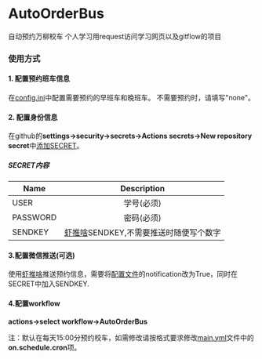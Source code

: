 # AutoOrderBus
自动预约万柳校车
个人学习用request访问学习网页以及gitflow的项目

### 使用方式
#### 1. 配置预约班车信息
在[config.ini](https://github.com/yyhyv0/AutoOrderBus/blob/master/config.ini)中配置需要预约的早班车和晚班车。
不需要预约时，请填写"none"。
#### 2. 配置身份信息
在github的**settings->security->secrets->Actions secrets->New repository secret**中[添加SECRET](https://docs.github.com/cn/actions/security-guides/encrypted-secrets#creating-encrypted-secrets-for-a-repository)。

##### SECRET内容

| Name     |                Description                 |
| -------- | :----------------------------------------: |
| USER |                 学号(必须)                 |
| PASSWORD|                 密码(必须)                 |
| SENDKEY |[虾推啥](https://http://www.xtuis.cn/)SENDKEY,不需要推送时随便写个数字  |

#### 3.配置微信推送(可选)
使用[虾推啥](https://http://www.xtuis.cn/)推送预约信息，需要将[配置文件](https://github.com/yyhyv0/AutoOrderBus/blob/master/config.ini)的notification改为True，同时在SECRET中加入SENDKEY.

#### 4.配置workflow
**actions->select workflow->AutoOrderBus**

注：默认在每天15:00分预约校车，如需修改请按格式要求修改[main.yml](https://github.com/yyhyv0/AutoOrderBus/blob/master/.github/workflows/main.yml)文件中的**on.schedule.cron**项。